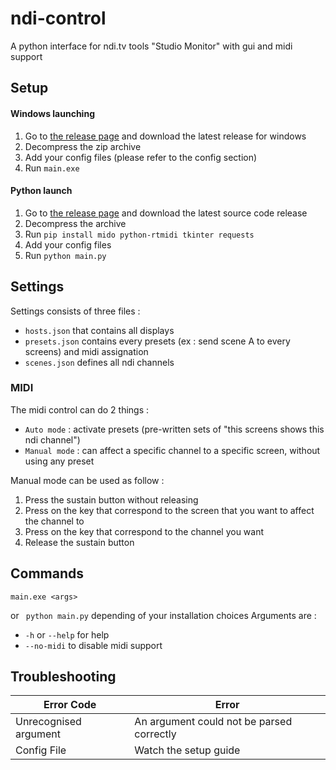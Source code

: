 # ndi-control
A python interface for ndi.tv tools "Studio Monitor" with gui and midi support

## Setup
#### Windows launching
1. Go to [the release page](https://github.com/CofeDrink68/ndi-control/releases) and download the latest release for windows
2. Decompress the zip archive
3. Add your config files (please refer to the config section)
4. Run ```main.exe```

#### Python launch
1. Go to [the release page](https://github.com/CofeDrink68/ndi-control/releases) and download the latest source code release
2. Decompress the archive
3. Run ```pip install mido python-rtmidi tkinter requests``` 
4. Add your config files
5. Run ```python main.py```

## Settings
Settings consists of three files :
- ```hosts.json``` that contains all displays
- ```presets.json``` contains every presets (ex : send scene A to every screens) and midi assignation
- ```scenes.json``` defines all ndi channels 

### MIDI
The midi control can do 2 things : 
- ```Auto mode``` : activate presets (pre-written sets of "this screens shows this ndi channel")
- ```Manual mode``` : can affect a specific channel to a specific screen, without using any preset

Manual mode can be used as follow : 
1. Press the sustain button without releasing
2. Press on the key that correspond to the screen that you want to affect the channel to 
3. Press on the key that correspond to the channel you want
4. Release the sustain button

## Commands
```shell script
main.exe <args>
```
or
``` python main.py``` depending of your installation choices
Arguments are :

- ```-h``` or ```--help``` for help
- ```--no-midi``` to disable midi support

## Troubleshooting
|Error Code | Error |
|---|---|
| Unrecognised argument | An argument could not be parsed correctly |
| Config File | Watch the setup guide |